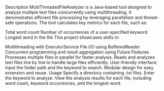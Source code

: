 Description
MultiThreadedFileAnalyzer is a Java-based tool designed to analyze multiple text files concurrently using multithreading. It demonstrates efficient file processing by leveraging parallelism and thread-safe operations. The tool calculates key metrics for each file, such as:

Total word count
Number of occurrences of a user-specified keyword
Longest word in the file
This project showcases skills in:

Multithreading with ExecutorService
File I/O using BufferedReader
Concurrent programming and result aggregation using Future
Features
Processes multiple files in parallel for faster analysis.
Reads and analyzes text files line by line to handle large files efficiently.
User-friendly interface: input the folder path and the keyword to search.
Modular design for easy extension and reuse.
Usage
Specify a directory containing .txt files.
Enter the keyword to analyze.
View the analysis results for each file, including word count, keyword occurrences, and the longest word.

